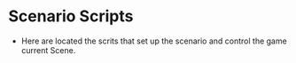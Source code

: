 # Scenario Scripts

- Here are located the scrits that set up the scenario and control the game current Scene.

